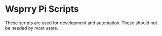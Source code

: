 # Wsprry Pi Scripts

These scripts are used for development and automation.  These should not be needed by most users.
